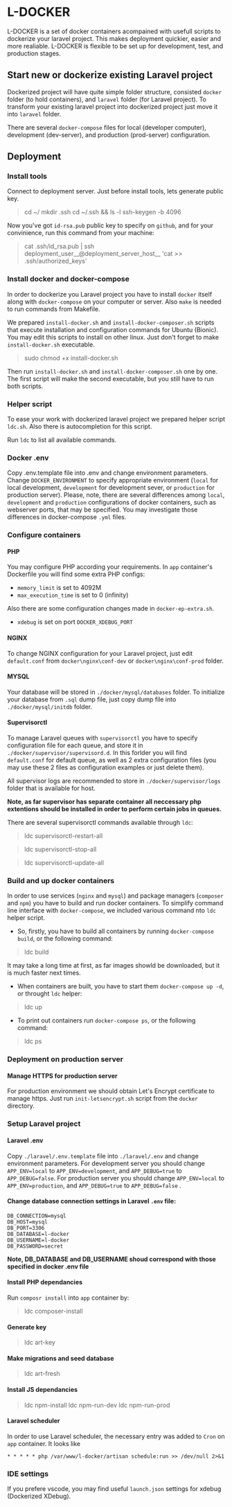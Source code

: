 # L-DOCKER

L-DOCKER is a set of docker containers acompained with usefull scripts to dockerize your laravel project. This makes deployment quickier, easier and more realiable. L-DOCKER is flexible to be set up for development, test, and production stages.

## Start new or dockerize existing Laravel project 

Dockerized project will have quite simple folder structure, consisted `docker` folder (to hold containers), and  `laravel` folder (for Laravel project). To transform your existing laravel project into dockerized project just move it into `laravel` folder.  

There are several `docker-compose` files for local (developer computer), development (dev-server), and production (prod-server) configuration. 

## Deployment

### Install tools

Connect to deployment server. Just before install tools, lets generate public key.
> cd ~/
> mkdir .ssh
> cd ~/.ssh && ls -l
> ssh-keygen -b 4096

Now you've got `id-rsa.pub` public key to specify on `github`, and for your convinience, run this command from your machine:

> cat .ssh/id_rsa.pub | ssh deployment_user__@deployment_server_host__ 'cat >> .ssh/authorized_keys'

### Install docker and docker-compose

In order to dockerize you Laravel project you have to install `docker` itself along with `docker-compose` on your computer or server.
Also `make` is needed to run commands from Makefile. 

We prepared `install-docker.sh` and `install-docker-composer.sh` scripts that execute installation and configuration commands for Ubuntu (Bionic). You may edit this scripts to install on other linux. Just don't forget to make `install-docker.sh` executable.

> sudo chmod +x install-docker.sh

Then run `install-docker.sh` and `install-docker-composer.sh` one by one. The first script will make the second executable, but you still have to run both scripts. 

### Helper script

To ease your work with dockerized laravel project we prepared helper script `ldc.sh`.
Also there is autocompletion for this script. 

Run `ldc` to list all available commands. 

### Docker .env

Copy .env.template file into .env and change environment parameters.
Change `DOCKER_ENVIRONMENT` to specify appropriate environment (`local` for local development, `development` for development sever, or `production` for production server). 
Please, note, there are several differences among `local`, `development` and `production` configurations of docker containers, such as webserver ports, that may be specified. You may investigate those differences in docker-compose `.yml` files.  

### Configure containers

#### PHP

You may configure PHP according your requirements. In `app` container's Dockerfile you will find some extra PHP configs:

* `memory_limit` is set to 4092M
* `max_execution_time` is set to 0 (infinity)

Also there are some configuration changes made in `docker-ep-extra.sh`.
* `xdebug` is set on port `DOCKER_XDEBUG_PORT`

#### NGINX

To change NGINX configuration for your Laravel project, just edit `default.conf` from `docker\nginx\conf-dev` or `docker\nginx\conf-prod` folder.

#### MYSQL

Your database will be stored in `./docker/mysql/databases` folder.
To initialize your database from `.sql` dump file, just copy dump file into  `./docker/mysql/initdb` folder.

#### Supervisorctl

To manage Laravel queues with `supervisorctl` you have to specify configuration file for each queue, and store it in `./docker/supervisor/supervisord.d`. In this forlder you will find `default.conf` for default queue, as well as 2 extra configuration files (you may use these 2 files as configuration examples or just delete them). 

All supervisor logs are recommended to store in `./docker/supervisor/logs` folder that is available for host.

**Note, as far supervisor has separate container all neccessary php extentions should be installed in order to perform certain jobs in queues.**

There are several supervisorctl commands available through `ldc`:

> ldc supervisorctl-restart-all 

> ldc supervisorctl-stop-all

> ldc supervisorctl-update-all


### Build and up docker containers

In order to use services (`nginx` and `mysql`) and package managers (`composer` and `npm`) you have to build and run docker containers. To simplify command line interface with `docker-compose`, we included various command nto `ldc` helper script.

* So, firstly, you have to build all containers by running `docker-compose build`, or the following command:

> ldc build

It may take a long time at first, as far images showld be downloaded, but it is much faster next times. 

* When containers are built, you have to start them `docker-compose up -d`, or throught `ldc` helper:

> ldc up

* To print out containers run `docker-compose ps`, or the following command:  

> ldc ps

### Deployment on production server

#### Manage HTTPS for production server

For production environment we should obtain Let's Encrypt certificate to manage https. Just run `init-letsencrypt.sh` script from the `docker` directory.

### Setup Laravel project

#### Laravel .env

Copy `./laravel/.env.template` file into `./laravel/.env` and change environment parameters.
For development server you should change `APP_ENV=local` to `APP_ENV=development`,  and  `APP_DEBUG=true` to `APP_DEBUG=false`.
For production server you should change `APP_ENV=local` to `APP_ENV=production`,  and  `APP_DEBUG=true` to `APP_DEBUG=false` .

#### Change database connection settings in Laravel `.env` file:

```
DB_CONNECTION=mysql
DB_HOST=mysql
DB_PORT=3306
DB_DATABASE=l-docker
DB_USERNAME=l-docker
DB_PASSWORD=secret
```
**Note, DB_DATABASE and DB_USERNAME shoud correspond with those specified in docker .env file** 

#### Install PHP dependancies

Run `composr install` into `app` container by:

> ldc composer-install

#### Generate key

> ldc art-key

#### Make migrations and seed database

> ldc art-fresh

#### Install JS dependancies

> ldc npm-install
> ldc npm-run-dev
> ldc npm-run-prod

#### Laravel scheduler

In order to use Laravel scheduler, the necessary entry was added to `Cron` on `app` container. It looks like

```
* * * * * php /var/www/l-docker/artisan schedule:run >> /dev/null 2>&1
```

### IDE settings

If you prefere vscode, you may find useful `launch.json` settings for xdebug (Dockerized XDebug).



